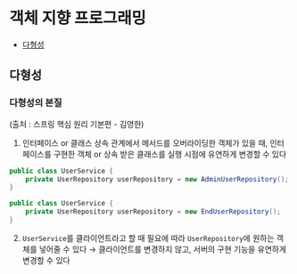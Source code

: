 # 객체 지향 프로그래밍

- [다형성](#polymorphism)

## <a name="polymorphism"></a>다형성

### 다형성의 본질

(출처 : 스프링 핵심 원리 기본편 - 김영한)

1. 인터페이스 or 클래스 상속 관계에서 메서드를 오버라이딩한 객체가 있을 때, 인터페이스를 구현한 객체 or 상속 받은 클래스를 실행 시점에 유연하게 변경할 수 있다

```java
public class UserService {
    private UserRepository userRepository = new AdminUserRepository();
}
```

```java
public class UserService {
    private UserRepository userRepository = new EndUserRepository();
}
```

2. `UserService`를 클라이언트라고 할 때 필요에 따라 `UserRepository`에 원하는 객체를 넣어줄 수 있다 → 클라이언트를 변경하지 않고, 서버의 구현 기능을 유연하게 변경할 수 있다
